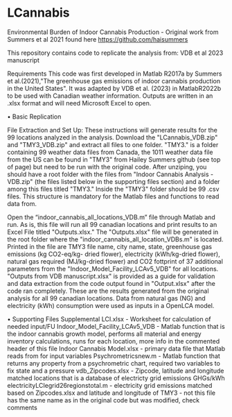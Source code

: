# LCannabis

Environmental Burden of Indoor Cannabis Production - Original work from Summers et al 2021 found here https://github.com/haisummers

This repository contains code to replicate the analysis from: VDB et al 2023 manuscript

Requirements
This code was first developed in Matlab R2017a by Summers et al.(2021),"The greenhouse gas emissions of indoor cannabis production in the United States". 
It was adapted by VDB et al. (2023) in MatlabR2022b to be used with Canadian weather information. 
Outputs are written in an .xlsx format and will need Microsoft Excel to open.

• Basic Replication

File Extraction and Set Up: These instructions will generate results for the 99 locations analyzed in the analysis. Download the "LCannabis_VDB.zip" and "TMY3_VDB.zip" and extract all files to one folder. "TMY3." is a folder containing 99 weather data files from Canada, the 1011 weather data file from the US can be found in "TMY3" from Hailey Summers github (see top of page) but need to be run with the original code. After unziping, you should have a root folder with the files from "Indoor Cannabis Analysis - VDB.zip" (the files listed below in the supporting files section) and a folder among this files titled "TMY3." Inside the "TMY3" folder should be 99 .csv files. This structure is mandatory for the Matlab files and functions to read data from.

Open the “indoor_cannabis_all_locations_VDB.m” file through Matlab and run. As is, this file will run all 99 canadian locations and print results to an Excel File titled "Outputs.xlsx." The "Outputs.xlsx" file will be generated in the root folder where the "indoor_cannabis_all_location_VDBs.m" is located. Printed in the file are TMY3 file name, city name, state, greenhouse gas emissions (kg CO2-eq/kg- dried flower), electricity (kWh/kg-dried flower), natural gas required (MJ/kg-dried flower) and CO2 fottprint of 37 additional parameters from the "Indoor_Model_Facility_LCAv5_VDB" for all locations. "Outputs from VDB manuscript.xlsx" is provided as a guide for validation and data extraction from the code output found in "Output.xlsx" after the code ran completely. These are the results generated from the original analysis for all 99 canadian locations. Data from natural gas (NG) and electricity (kWh) consumption were used as inputs in a OpenLCA model.

• Supporting Files
Supplemental LCI.xlsx - Worksheet for calculation of needed input/FU
Indoor_Model_Facility_LCAv5_VDB - Matlab function that is the indoor cannabis growth model, performs all material and energy inventory calculations, runs for each location, more info in the commented header of this file
Indoor Cannabis Model.xlsx - primary data file that Matlab reads from for input variables
Psychrometricsnew.m - Matlab function that returns any property from a psychrometric chart, required two variables to fix state and a pressure
vdb_Zipcodes.xlsx - Zipcode, latitude and longitude matched locations that is a database of electricty grid emissions GHGs/kWh
electricityLCIegrid26regionstotal.m - electricity grid emissions matched based on Zipcodes.xlsx and latitude and longitude of TMY3 - not this file has the same name as in the original code but was modified, check comments 
